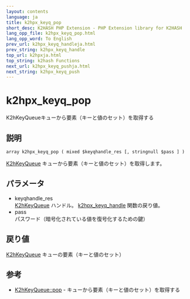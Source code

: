 ```yaml
---
layout: contents
language: ja
title: k2hpx_keyq_pop
short_desc: K2HASH PHP Extension - PHP Extension library for K2HASH
lang_opp_file: k2hpx_keyq_pop.html
lang_opp_word: To English
prev_url: k2hpx_keyq_handleja.html
prev_string: k2hpx_keyq_handle
top_url: k2hpxja.html
top_string: k2hash Functions
next_url: k2hpx_keyq_pushja.html
next_string: k2hpx_keyq_push
---
```


# k2hpx_keyq_pop
K2hKeyQueueキューから要素（キーと値のセット）を取得する

## 説明

```
array k2hpx_keyq_pop ( mixed $keyqhandle_res [, stringnull $pass ] )
```

[K2hKeyQueue](k2hkq_classja.html) キューから要素（キーと値のセット）を取得します。 

## パラメータ
- keyqhandle_res  
[K2hKeyQueue](k2hkq_classja.html) ハンドル。 [k2hpx_keyq_handle](k2hpx_keyq_handleja.html) 関数の戻り値。
- pass  
パスワード（暗号化されている値を復号化するための鍵）

## 戻り値
[K2hKeyQueue](k2hkq_classja.html) キューの要素（キーと値のセット） 

## 参考
- [K2hKeyQueue::pop](k2hkq_popja.html) - キューから要素（キーと値のセット）を取得する
